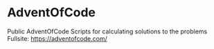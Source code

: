 # AdventOfCode
 Public AdventOfCode Scripts for calculating solutions to the problems
 Fullsite: https://adventofcode.com/ 
 
